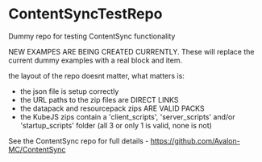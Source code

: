 # ContentSyncTestRepo
Dummy repo for testing ContentSync functionality

NEW EXAMPES ARE BEING CREATED CURRENTLY. These will replace the current dummy examples with a real block and item.


the layout of the repo doesnt matter, what matters is:
* the json file is setup correctly
* the URL paths to the zip files are DIRECT LINKS
* the datapack and resourcepack zips ARE VALID PACKS
* the KubeJS zips contain a 'client_scripts', 'server_scripts' and/or 'startup_scripts' folder (all 3 or only 1 is valid, none is not)


See the ContentSync repo for full details - https://github.com/Avalon-MC/ContentSync